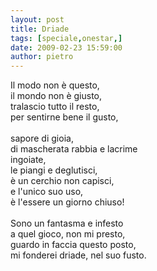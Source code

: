 ```yaml
---
layout: post
title: Driade
tags: [speciale,onestar,]
date: 2009-02-23 15:59:00
author: pietro
---
```

Il modo non è questo,<br/>il mondo non è giusto,<br/>tralascio tutto il resto,<br/>per sentirne bene il gusto,<br/><br/>sapore di gioia,<br/>di mascherata rabbia e lacrime<br/>ingoiate,<br/>le piangi e deglutisci,<br/>è un cerchio non capisci,<br/>e l'unico suo uso,<br/>è l'essere un giorno chiuso!<br/><br/>Sono un fantasma e infesto<br/>a quel gioco, non mi presto,<br/>guardo in faccia questo posto,<br/>mi fonderei driade, nel suo fusto.
